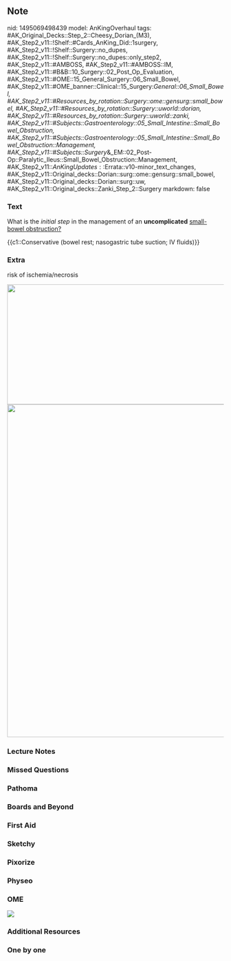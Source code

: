 ## Note
nid: 1495069498439
model: AnKingOverhaul
tags: #AK_Original_Decks::Step_2::Cheesy_Dorian_(M3), #AK_Step2_v11::!Shelf::#Cards_AnKing_Did::1surgery, #AK_Step2_v11::!Shelf::Surgery::no_dupes, #AK_Step2_v11::!Shelf::Surgery::no_dupes::only_step2, #AK_Step2_v11::#AMBOSS, #AK_Step2_v11::#AMBOSS::IM, #AK_Step2_v11::#B&B::10_Surgery::02_Post_Op_Evaluation, #AK_Step2_v11::#OME::15_General_Surgery::06_Small_Bowel, #AK_Step2_v11::#OME_banner::Clinical::15_Surgery:_General::06_Small_Bowel, #AK_Step2_v11::#Resources_by_rotation::Surgery::ome::gensurg::small_bowel, #AK_Step2_v11::#Resources_by_rotation::Surgery::uworld::dorian, #AK_Step2_v11::#Resources_by_rotation::Surgery::uworld::zanki, #AK_Step2_v11::#Subjects::Gastroenterology::05_Small_Intestine::Small_Bowel_Obstruction, #AK_Step2_v11::#Subjects::Gastroenterology::05_Small_Intestine::Small_Bowel_Obstruction::Management, #AK_Step2_v11::#Subjects::Surgery_&_EM::02_Post-Op::Paralytic_Ileus::Small_Bowel_Obstruction::Management, #AK_Step2_v11::$AnKingUpdates::$Errata::v10-minor_text_changes, #AK_Step2_v11::Original_decks::Dorian::surg::ome::gensurg::small_bowel, #AK_Step2_v11::Original_decks::Dorian::surg::uw, #AK_Step2_v11::Original_decks::Zanki_Step_2::Surgery
markdown: false

### Text
What is the <i>initial step</i> in the management of an
<b>uncomplicated</b> <u>small-bowel obstruction?</u>
<div>
  {{c1::Conservative (bowel rest; nasogastric tube suction; IV
  fluids)}}
</div>

### Extra
risk of ischemia/necrosis
<div>
<div><img class="" src="sboheh_1606536512074.png" style=
"height: 279px; width: 511px;"></div><img class="" src=
"paste-4506009104023553.jpg" style=
"height: 774px; width: 511px;"></div>

### Lecture Notes


### Missed Questions


### Pathoma


### Boards and Beyond


### First Aid


### Sketchy


### Pixorize


### Physeo


### OME
<div class="ome-widget">
  <a href=
  "https://onlinemeded.org/spa/surgery-general/small-bowel/acquire?ref=anki">
  <img src="_OME_AnkiFlashcards_Lesson_6.png"></a>
</div>

### Additional Resources


### One by one

